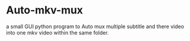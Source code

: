 # Auto-mkv-mux
a small GUI python program to Auto mux multiple subtitle and there video into one mkv video within the same folder.
